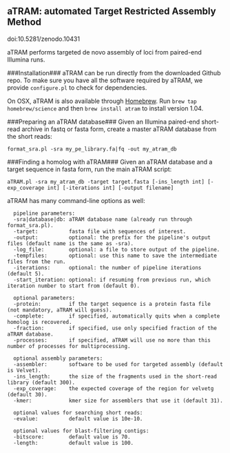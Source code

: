 ##	aTRAM: automated Target Restricted Assembly Method
doi:10.5281/zenodo.10431

aTRAM performs targeted de novo assembly of loci from paired-end Illumina runs.

###Installation###
aTRAM can be run directly from the downloaded Github repo. To make sure you have all the software required by aTRAM, we provide ```configure.pl``` to check for dependencies.

On OSX, aTRAM is also available through [Homebrew](https://github.com/Homebrew/homebrew-science). Run ```brew tap homebrew/science``` and then ```brew install atram``` to install version 1.04.


###Preparing an aTRAM database###
Given an Illumina paired-end short-read archive in fastq or fasta form, create a master aTRAM database from the short reads:

```format_sra.pl -sra my_pe_library.fa|fq -out my_atram_db```

###Finding a homolog with aTRAM###
Given an aTRAM database and a target sequence in fasta form, run the main aTRAM script:

```aTRAM.pl -sra my_atram_db -target target.fasta [-ins_length int] [-exp_coverage int] [-iterations int] [-output filename]```

aTRAM has many command-line options as well:

```
  pipeline parameters:
  -sra|database|db: aTRAM database name (already run through format_sra.pl).
  -target:          fasta file with sequences of interest.
  -output:	        optional: the prefix for the pipeline's output files (default name is the same as -sra).
  -log_file:        optional: a file to store output of the pipeline.
  -tempfiles:       optional: use this name to save the intermediate files from the run.
  -iterations:      optional: the number of pipeline iterations (default 5).
  -start_iteration: optional: if resuming from previous run, which iteration number to start from (default 0).

  optional parameters:
  -protein:         if the target sequence is a protein fasta file (not mandatory, aTRAM will guess).
  -complete:        if specified, automatically quits when a complete homolog is recovered.
  -fraction:        if specified, use only specified fraction of the aTRAM database.
  -processes:       if specified, aTRAM will use no more than this number of processes for multiprocessing.

  optional assembly parameters:
  -assembler:       software to be used for targeted assembly (default is Velvet).
  -ins_length:	    the size of the fragments used in the short-read library (default 300).
  -exp_coverage:    the expected coverage of the region for velvetg (default 30).
  -kmer:            kmer size for assemblers that use it (default 31).

  optional values for searching short reads:
  -evalue:          default value is 10e-10.

  optional values for blast-filtering contigs:
  -bitscore:        default value is 70.
  -length:          default value is 100.
```
